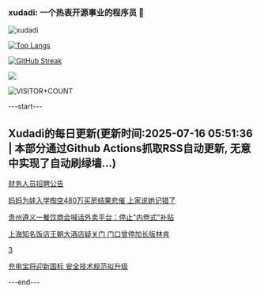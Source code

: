 ### xudadi: 一个热衷开源事业的程序员 👋

![xudadi](https://github-readme-stats-git-masterorgs-github-readme-stats-team.vercel.app/api?username=xudadi)

[![Top Langs](https://github-readme-stats.vercel.app/api/top-langs/?username=xudadi)](https://github.com/anuraghazra/github-readme-stats)

[![GitHub Streak](https://streak-stats.demolab.com?user=xudadi&locale=zh_Hans)](https://git.io/streak-stats)

![](https://raw.githubusercontent.com/xudadi/xudadi/main/assets/github-contribution-grid-snake.svg)

![VISITOR+COUNT](https://komarev.com/ghpvc/?username=xudadi&label=VISITOR+COUNT)


---start---

## Xudadi的每日更新(更新时间:2025-07-16 05:51:36 | 本部分通过Github Actions抓取RSS自动更新, 无意中实现了自动刷绿墙...)

[财务人员招聘公告](https://www.gongkaoleida.com/article/2512265)

[妈妈为娃入学掏空480万买房结果悲催 上家说她记错了](https://m.163.com/news/article/K4HIJLG70512DU6N.html)

[贵州遵义一餐饮商会喊话外卖平台：停止"内卷式"补贴](https://m.163.com/news/article/K4H0V167051492T3.html)

[上海知名饭店王朝大酒店疑关门 门口曾停加长版林肯](https://m.163.com/news/article/K4H2G71U053469LG.html)

[3](https://m.163.com/touch/news/sub/domestic)

[充电宝将迎新国标 安全技术规范拟升级](https://m.163.com/news/article/K4HAOF0G0514R9P4.html)

---end---
